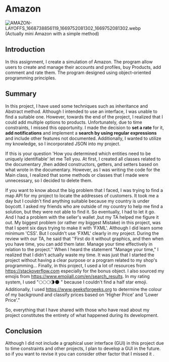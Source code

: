 # Amazon

![AMAZON-LAYOFFS_1668738856119_1669752081302_1669752081302.webp](..%2F..%2F..%2F..%2F..%2F..%2FAMAZON-LAYOFFS_1668738856119_1669752081302_1669752081302.webp)
(Actually mini Amazon with a simple method)

## Introduction
In this assignment, I create a simulation of Amazon. The program allow users to create and manage their accounts and profiles, buy Products, add comment and rate them. The program designed using object-oriented programming principles.
##  Summary
In this project, I have used some techniques such as inheritance and Abstract method. Although I intended to use an interface, I was unable to find a suitable one. However, towards the end of the project, I realized that I could add multiple options to products. Unfortunately, due to time constraints, I missed this opportunity.
I made the decision to **set a rate** for it, **add notifications** and implement a **search by using regular expressions** and include other features not documented. Additionally, I wanted to utilize my knowledge, so I incorporated JSON into my project.

If this is your question 'How you determined which entities need to be uniquely identifiable'
let me Tell you. At first, I created all classes related to the documentary ,then added constructors, getters, and setters based on what wrote in the documentary. However, as I was writing the code for the Main class, I realized that some methods or classes that I made were unnecessary, so I decided to delete them.

If you want to know about the big problem that I faced, I was trying to find a map API for my project to locate the addresses of customers. It took me a day but I couldn't find anything suitable because my country is under boycott. I asked my friends who are outside of my country to help me find a solution, but they were not able to find it. So eventually, I had to let it go.
And I had a problem with the seller's wallet ,but my TA helped me figure it out.
My biggest problem (or rather my biggest Mistake) in this project, was that I spent six days trying to make it with 'FXML'. Although I did learn some minimum 'CSS'. But I couldn't use 'FXML' clearly in my project. During the review with our TA, he said that ''First do it without graphics, and then when you have time, you can add them later. Manage your time effectively in relation to the project.''
When I heard the statement "Manage your time," I realized that I didn't actually waste my time. It was just that I started the project without having a clear purpose or a program related to my shop's programming...
Finally, in this project, I used a lot of resources from https://stackoverflow.com especially for the bonus object. I also sourced my emojis from https://www.emojiall.com/en/search_results. In my rating system, I used "🌕🌕🌕🌗🌑 " because I couldn't find a half star emoji.
Additionally, I used https://www.geeksforgeeks.org to determine the colour of my background and classify prices based on 'Higher Price' and 'Lower Price'."

So, everything that I have shared with those who have read about my project constitutes the entirety of what happened during its development.

## Conclusion
Although I did not include a graphical user interface (GUI) in this project due to time constraints and other projects, I plan to develop a GUI in the future. so if you want to revise it you can consider other factor that I missed it .
